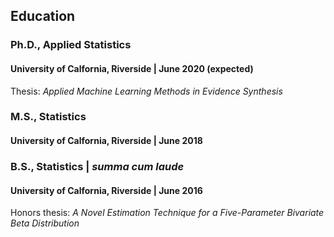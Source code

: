 ## Education

### Ph.D., Applied Statistics
#### University of Calfornia, Riverside | June 2020 (expected)
Thesis: *Applied Machine Learning Methods in Evidence Synthesis*

### M.S., Statistics 
#### University of Calfornia, Riverside | June 2018

### B.S., Statistics | *summa cum laude*
#### University of Calfornia, Riverside | June 2016
Honors thesis: *A Novel Estimation Technique for a Five-Parameter Bivariate Beta Distribution*
